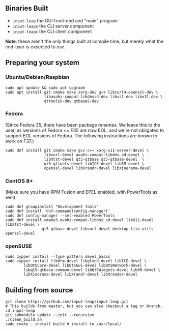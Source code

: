 ## Binaries Built

- `input-leap` the GUI front-end and "main" program
- `input-leaps` the CLI server component
- `input-leapc` the CLI client component

**Note**: these aren't the only things built at compile time, but merely what the end-user is expected to use.

## Preparing your system

### Ubuntu/Debian/Raspbian

```shell
sudo apt update && sudo apt upgrade
sudo apt install git cmake make xorg-dev g++ libcurl4-openssl-dev \
                 libavahi-compat-libdnssd-dev libssl-dev libx11-dev \
                 qttools5-dev qtbase5-dev
```

### Fedora

(Since Fedora 35, there have been package renames. We leave this to the user, as
versions of Fedora <= F35 are now EOL, and we're not obligated to support EOL
versions of Fedora. The following instructions are known to work on F37.)

```shell
sudo dnf install git cmake make gcc-c++ xorg-x11-server-devel \
                 libcurl-devel avahi-compat-libdns_sd-devel \
                 libXtst-devel qt5-qtbase qt5-qtbase-devel  \
                 qt5-qttools-devel libICE-devel libSM-devel \
                 openssl-devel libXrandr-devel libXinerama-devel
```

### CentOS 8+

(Make sure you have RPM Fusion and EPEL enabled, with PowerTools as well)

```shell
sudo dnf groupinstall "Development Tools"
sudo dnf install 'dnf-command(config-manager)'
sudo dnf config-manager --set-enabled PowerTools
sudo dnf install cmake3 avahi-compat-libdns_sd-devel libX11-devel libXtst-devel \
                qt5-qtbase-devel libcurl-devel desktop-file-utils openssl-devel
```

### openSUSE

```shell
sudo zypper install --type pattern devel_basis
sudo zypper install libdrm-devel libglvnd-devel libICE-devel \
        libQt5Core-devel libQt5Gui-devel libQt5Network-devel \
        libqt5-qtbase-common-devel libQt5Widgets-devel libSM-devel \
        libXinerama-devel libXrandr-devel libXrender-devel
```

## Building from source

```shell
git clone https://github.com/input-leap/input-leap.git
# This builds from master, but you can also checkout a tag or branch.
cd input-leap
git submodule update --init --recursive
./clean_build.sh
sudo cmake --install build # install to /usr/local/
```
